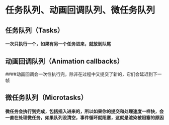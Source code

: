# 任务队列、动画回调队列、微任务队列

## 任务队列（Tasks）

#### 一次只执行一个，如果有另一个任务进来，就放到队尾

## 动画回调队列（Animation callbacks）

####动画回调会一次性执行完，除非在过程中又提交了新的，它们会延迟到下一帧

## 微任务队列（Microtasks）

#### 微任务会执行到完成，包括插入进来的，所以如果你的提交和处理速度一样快，会一直在处理微任务，如果队列没清空，事件循环就阻塞，这就是渲染被阻塞的原因

